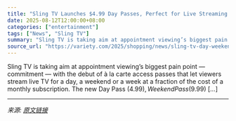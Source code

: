 ```yaml
---
title: "Sling TV Launches $4.99 Day Passes, Perfect for Live Streaming Sports and Live Events"
date: 2025-08-12T12:00:00+08:00
categories: ["entertainment"]
tags: ["News", "Sling TV"]
summary: "Sling TV is taking aim at appointment viewing’s biggest pain point &#8212; commitment &#8212; with the debut of à la carte access passes that let viewers stream live TV for a day, a weekend or a week "
source_url: "https://variety.com/2025/shopping/news/sling-tv-day-weekend-pass-price-sign-up-online-1236486807/"
---
```


Sling TV is taking aim at appointment viewing’s biggest pain point &#8212; commitment &#8212; with the debut of à la carte access passes that let viewers stream live TV for a day, a weekend or a week at a fraction of the cost of a monthly subscription. The new Day Pass ($4.99), Weekend Pass ($9.99) [&#8230;]

---

*来源: [原文链接](https://variety.com/2025/shopping/news/sling-tv-day-weekend-pass-price-sign-up-online-1236486807/)*
